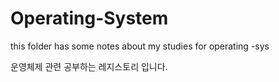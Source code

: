 # Operating-System
this folder has some notes about my studies for operating -sys 

운영체제 관련 공부하는 레지스토리 입니다.
